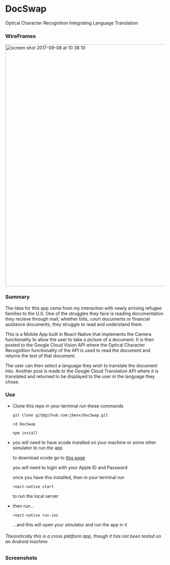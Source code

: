 # DocSwap
Optical Character Recognition Integrating Language Translation


### WireFrames

<img width="762" alt="screen shot 2017-09-08 at 10 38 10" src="https://user-images.githubusercontent.com/23174736/30221801-ee26c350-9481-11e7-917a-5d13cc9b41eb.png">


### Summary
   The Idea for this app came from my interaction with newly arriving refugee families to the U.S.  One of the struggles they face is reading documentation they recieve through mail; whether bills, court documents or financial assitance documents, they struggle to read and understand them.

   This is a Mobile App built in React-Native that implements the Camera functionality to allow the user to take a picture of a document.  It is then posted to the Google Cloud Vision API where the Optical Character Recognition functionality of the API is used to read the document and returns the text of that document.

   The user can then select a language they wish to translate the document into.  Another post is made to the Google Cloud Translation API where it is translated and returned to be displayed to the user in the language they chose.

### Use
- Clone this repo
   in your terminal run these commands
   
    ```
    git clone git@github.com:jbexx/DocSwap.git
    ```
    ```
    cd DocSwap
    ```
    ```
    npm install
    ```
- you will need to have xcode installed on your machine or some other simulator to run the app

    to download xcode go to [this page](https://developer.apple.com/xcode/downloads/)
    
    you will need to login with your Apple ID and Password
    
    once you have this installed, then in your terminal run
    ```
    react-native start
    ```
    to run the local server

- then run...
    ```
    react-native run-ios
    ```
    ...and this will open your simulator and run the app in it

###### Theoretically this is a cross platform app, though it has not been tested on an Android machine

### Screenshots


